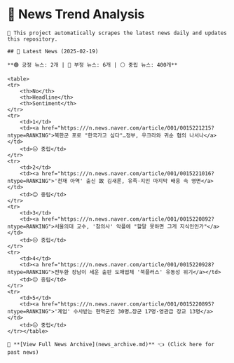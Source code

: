 # 📰 News Trend Analysis

    🚀 This project automatically scrapes the latest news daily and updates this repository.

    ## 📅 Latest News (2025-02-19)

    **🟢 긍정 뉴스: 2개 | 🔴 부정 뉴스: 6개 | ⚪ 중립 뉴스: 400개**

    <table>
    <tr>
        <th>No</th>
        <th>Headline</th>
        <th>Sentiment</th>
    </tr>
    <tr>
        <td>1</td>
        <td><a href="https:///n.news.naver.com/article/001/0015221215?ntype=RANKING">북한군 포로 "한국가고 싶다"…정부, 우크라와 귀순 협의 나서나</a></td>
        <td>😐 중립</td>
    </tr>
    <tr>
        <td>2</td>
        <td><a href="https:///n.news.naver.com/article/001/0015221016?ntype=RANKING">'천재 아역' 출신 故 김새론, 유족·지인 마지막 배웅 속 영면</a></td>
        <td>😐 중립</td>
    </tr>
    <tr>
        <td>3</td>
        <td><a href="https:///n.news.naver.com/article/001/0015220892?ntype=RANKING">서울의대 교수, '참의사' 악플에 "할말 못하면 그게 지식인인가"</a></td>
        <td>😐 중립</td>
    </tr>
    <tr>
        <td>4</td>
        <td><a href="https:///n.news.naver.com/article/001/0015220928?ntype=RANKING">전두환 장남이 세운 출판 도매업체 '북플러스' 유동성 위기</a></td>
        <td>😐 중립</td>
    </tr>
    <tr>
        <td>5</td>
        <td><a href="https:///n.news.naver.com/article/001/0015220895?ntype=RANKING">'계엄' 수사받는 현역군인 30명…장군 17명·영관급 장교 13명</a></td>
        <td>😐 중립</td>
    </tr></table>

    📜 **[View Full News Archive](news_archive.md)** 👈 (Click here for past news)
    